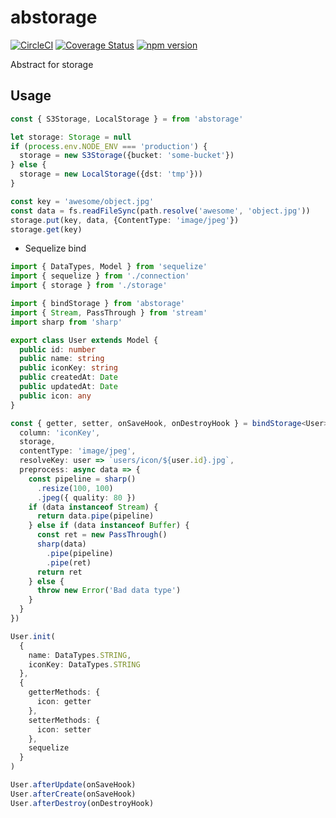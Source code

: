 # abstorage

[![CircleCI](https://circleci.com/gh/maruware/abstorage.svg?style=svg)](https://circleci.com/gh/maruware/abstorage)
[![Coverage Status](https://coveralls.io/repos/github/maruware/abstorage/badge.svg?branch=master)](https://coveralls.io/github/maruware/abstorage?branch=master)
[![npm version](https://badge.fury.io/js/abstorage.svg)](https://badge.fury.io/js/abstorage)

Abstract for storage

## Usage

```ts
const { S3Storage, LocalStorage } = from 'abstorage'

let storage: Storage = null
if (process.env.NODE_ENV === 'production') {
  storage = new S3Storage({bucket: 'some-bucket'})
} else {
  storage = new LocalStorage({dst: 'tmp'}))
}

const key = 'awesome/object.jpg'
const data = fs.readFileSync(path.resolve('awesome', 'object.jpg'))
storage.put(key, data, {ContentType: 'image/jpeg'})
storage.get(key)
```

* Sequelize bind

```ts
import { DataTypes, Model } from 'sequelize'
import { sequelize } from './connection'
import { storage } from './storage'

import { bindStorage } from 'abstorage'
import { Stream, PassThrough } from 'stream'
import sharp from 'sharp'

export class User extends Model {
  public id: number
  public name: string
  public iconKey: string
  public createdAt: Date
  public updatedAt: Date
  public icon: any
}

const { getter, setter, onSaveHook, onDestroyHook } = bindStorage<User>({
  column: 'iconKey',
  storage,
  contentType: 'image/jpeg',
  resolveKey: user => `users/icon/${user.id}.jpg`,
  preprocess: async data => {
    const pipeline = sharp()
      .resize(100, 100)
      .jpeg({ quality: 80 })
    if (data instanceof Stream) {
      return data.pipe(pipeline)
    } else if (data instanceof Buffer) {
      const ret = new PassThrough()
      sharp(data)
        .pipe(pipeline)
        .pipe(ret)
      return ret
    } else {
      throw new Error('Bad data type')
    }
  }
})

User.init(
  {
    name: DataTypes.STRING,
    iconKey: DataTypes.STRING
  },
  {
    getterMethods: {
      icon: getter
    },
    setterMethods: {
      icon: setter
    },
    sequelize
  }
)

User.afterUpdate(onSaveHook)
User.afterCreate(onSaveHook)
User.afterDestroy(onDestroyHook)
```